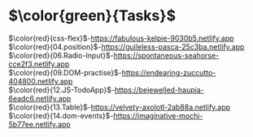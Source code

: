 # $\color{green}{Tasks}$
$\color{red}{css-flex}$-https://fabulous-kelpie-9030b5.netlify.app <br>
$\color{red}{04.position}$-https://guileless-pasca-25c3ba.netlify.app <br>
$\color{red}{06.Radio-Input}$-https://spontaneous-seahorse-cce2f3.netlify.app <br>
$\color{red}{09.DOM-practise}$-https://endearing-zuccutto-404800.netlify.app <br>
$\color{red}{12.JS-TodoApp}$-https://bejewelled-haupia-6eadc6.netlify.app <br>
$\color{red}{13.Table}$-https://velvety-axolotl-2ab88a.netlify.app <br>
$\color{red}{14.dom-events}$-https://imaginative-mochi-5b77ee.netlify.app <br>
